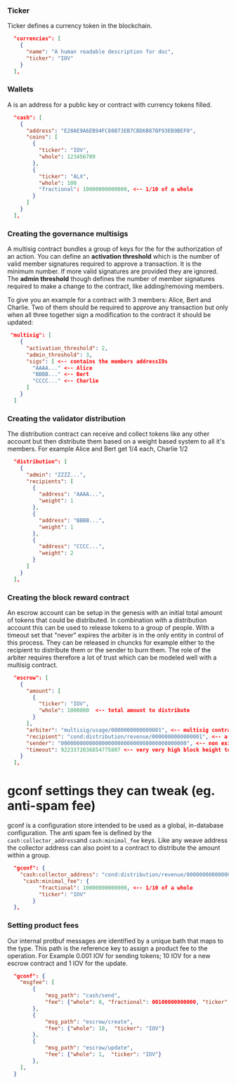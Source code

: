 
### Ticker
Ticker defines a currency token in the blockchain.
```json
  "currencies": [
    {
      "name": "A human readable description for doc",
      "ticker": "IOV"
    }
  ],
```  

### Wallets
A is an address for a public key or contract with currency tokens filled.
```json
  "cash": [
    {
      "address": "E28AE9A6EB94FC88B73EB7CBD6B87BF93EB9BEF0",
      "coins": [
        {
          "ticker": "IOV",
          "whole": 123456789
        },
        {
          "ticker": "ALX",
          "whole": 100
          "fractional": 10000000000000, <-- 1/10 of a whole
        }
      ]
    }
  ],
```

### Creating the governance multisigs
A multisig contract bundles a group of keys for the for the authorization of an action. 
You can define an **activation threshold** which is the number of valid member signatures required to approve a transaction.
It is the minimum number. If more valid signatures are provided they are ignored.
The **admin threshold** though defines the number of member signatures required to make a change to the contract, like adding/removing members.

To give you an example for a contract with 3 members: Alice, Bert and Charlie. Two of them should be required to approve any transaction but
only when all three together sign a modification to the contract it should be updated:

```json
 "multisig": [
    {
      "activation_threshold": 2,
      "admin_threshold": 3,
      "sigs": [ <-- contains the members addressIDs
        "AAAA..." <-- Alice
        "BBBB..." <-- Bert
        "CCCC..." <-- Charlie
      ]
    }
  ]
```

### Creating the validator distribution
The distribution contract can receive and collect tokens like any other account but then distribute them
based on a weight based system to all it's members. 
For example Alice and Bert get 1/4 each, Charlie 1/2

```json
  "distribution": [
    {
      "admin": "ZZZZ...",
      "recipients": [
        {
          "address": "AAAA...",
          "weight": 1
        },
        {
          "address": "BBBB...",
          "weight": 1
        },
        {
          "address": "CCCC...",
          "weight": 2
        }
      ]
    }
  ],

```

### Creating the block reward contract
An escrow account can be setup in the genesis with an initial total amount of tokens that could be distributed.
In combination with a distribution account this can be used to release tokens to a group of people. With a timeout
set that "never" expires the arbiter is in the only entity in control of this process. They can be released in chuncks
for example either to the recipient to distribute them or the sender to burn them.
The role of the arbiter requires therefore a lot of trust which can be modeled well with a multisig contract.     
```json
  "escrow": [
    {
      "amount": [
        {
          "ticker": "IOV",
          "whole": 1000000  <-- total amount to distribute
        }
      ],
      "arbiter": "multisig/usage/0000000000000001", <-- multisig contract to relase or burn tokens
      "recipient": "cond:distribution/revenue/0000000000000001", <-- a distribution contract
      "sender": "0000000000000000000000000000000000000000", <-- non existing burn address
      "timeout": 9223372036854775807 <-- very very high block height to never expire
    }
  ],

```

# gconf settings they can tweak (eg. anti-spam fee)
gconf is a configuration store intended to be used as a global, in-database configuration. The anti spam fee is
defined by the `cash:collector_address`and `cash:minimal_fee` keys. Like any weave address the collector address
can also point to a contract to distribute the amount within a group.
 
```json
  "gconf": {
    "cash:collector_address": "cond:distribution/revenue/0000000000000001", <-- distribution contract with ID=1
     "cash:minimal_fee": {
          "fractional": 10000000000000, <-- 1/10 of a whole
          "ticker": "IOV"
        }
  },
```

### Setting product fees
Our internal protbuf messages are identified by a unique bath that maps to the type. This path is the reference key to assign
a product fee to the operation.
For Example 0.001 IOV for sending tokens; 10 IOV for a new escrow contract and 1 IOV for the update.
 
```json
  "gconf": {
	"msgfee": [
		{
			"msg_path": "cash/send",
			"fee": {"whole": 0, "fractional": 00100000000000, "ticker": "IOV"} <--1/1000 of a whole
		},
		{
			"msg_path": "escrow/create",
			"fee": {"whole": 10,  "ticker": "IOV"}
		},
		{
			"msg_path": "escrow/update",
			"fee": {"whole": 1,  "ticker": "IOV"}
		},
	],
  }
```